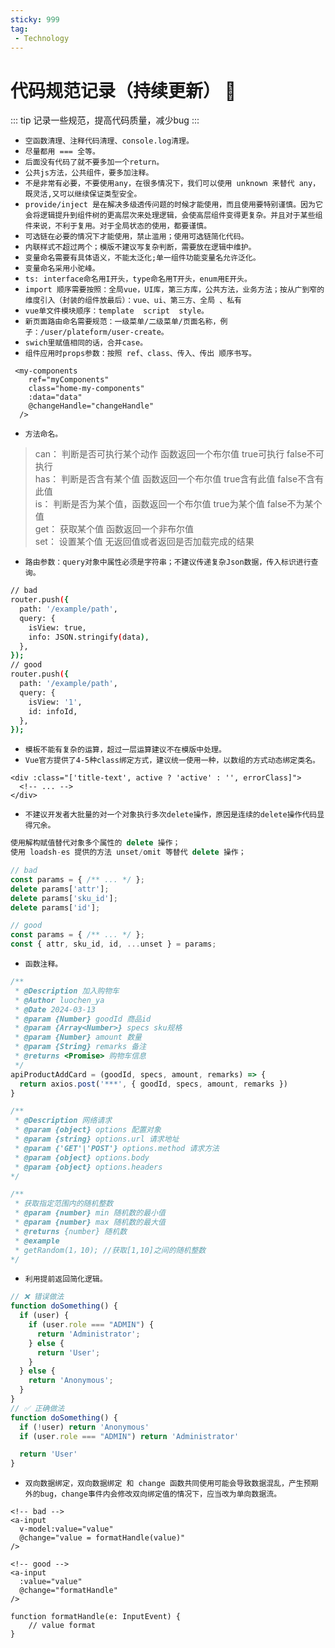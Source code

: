```yaml
---
sticky: 999
tag:
 - Technology
---
```


# 代码规范记录（持续更新） 🙂

::: tip 
记录一些规范，提高代码质量，减少bug
:::

- `空函数清理、注释代码清理、console.log清理。`
- `尽量都用 === 全等。`
- `后面没有代码了就不要多加一个return。`
- `公共js方法，公共组件，要多加注释。`
- `不是非常有必要，不要使用any，在很多情况下，我们可以使用 unknown 来替代 any，既灵活,又可以继续保证类型安全。`
- `provide/inject 是在解决多级透传问题的时候才能使用，而且使用要特别谨慎。因为它会将逻辑提升到组件树的更高层次来处理逻辑，会使高层组件变得更复杂。并且对于某些组件来说，不利于复用。对于全局状态的使用，都要谨慎。`
- `可选链在必要的情况下才能使用，禁止滥用；使用可选链简化代码。`
- `内联样式不超过两个；模版不建议写复杂判断，需要放在逻辑中维护。`
- `变量命名需要有具体语义，不能太泛化;单一组件功能变量名允许泛化。`
- `变量命名采用小驼峰。`
- `ts: interface命名用I开头，type命名用T开头，enum用E开头。`
- `import 顺序需要按照：全局vue，UI库，第三方库，公共方法，业务方法；按从广到窄的维度引入（封装的组件放最后）：vue、ui、第三方、全局 、私有`
- `vue单文件模块顺序：template  script  style。`
-  `新页面路由命名需要规范：一级菜单/二级菜单/页面名称，例子：/user/plateform/user-create。`
- `swich里赋值相同的话，合并case。`
- `组件应用时props参数：按照 ref、class、传入、传出 顺序书写。`
```vue
 <my-components
    ref="myComponents"
    class="home-my-components"
    :data="data"
    @changeHandle="changeHandle"
  />
```
- `方法命名。`
> can： 判断是否可执行某个动作 函数返回一个布尔值 true可执行 false不可执行  
has： 判断是否含有某个值 函数返回一个布尔值 true含有此值 false不含有此值  
is： 判断是否为某个值，函数返回一个布尔值 true为某个值 false不为某个值  
get： 获取某个值 函数返回一个非布尔值  
set： 设置某个值 无返回值或者返回是否加载完成的结果  

- `路由参数：query对象中属性必须是字符串；不建议传递复杂Json数据，传入标识进行查询。`
```bash
// bad
router.push({
  path: '/example/path',
  query: {
    isView: true,
    info: JSON.stringify(data),
  },
});
// good
router.push({
  path: '/example/path',
  query: {
    isView: '1',
    id: infoId,
  },
});
```
- `模板不能有复杂的运算，超过一层运算建议不在模版中处理。`
- `Vue官方提供了4-5种class绑定方式，建议统一使用一种，以数组的方式动态绑定类名。`
```vue
<div :class="['title-text', active ? 'active' : '', errorClass]">
  <!-- ... -->
</div>
```
- `不建议开发者大批量的对一个对象执行多次delete操作，原因是连续的delete操作代码显得冗余。`
```ts
使用解构赋值替代对象多个属性的 delete 操作；
使用 loadsh-es 提供的方法 unset/omit 等替代 delete 操作；

// bad
const params = { /** ... */ };
delete params['attr'];
delete params['sku_id'];
delete params['id'];

// good
const params = { /** ... */ };
const { attr, sku_id, id, ...unset } = params;
```
- `函数注释。`
```ts
/**
 * @Description 加入购物车
 * @Author luochen_ya
 * @Date 2024-03-13
 * @param {Number} goodId 商品id
 * @param {Array<Number>} specs sku规格
 * @param {Number} amount 数量
 * @param {String} remarks 备注
 * @returns <Promise> 购物车信息
 */
apiProductAddCard = (goodId, specs, amount, remarks) => {
  return axios.post('***', { goodId, specs, amount, remarks })
}

/**
 * @Description 网络请求
 * @param {object} options 配置对象
 * @param {string} options.url 请求地址
 * @param {'GET'|'POST'} options.method 请求方法
 * @param {object} options.body
 * @param {object} options.headers
*/

/**
 * 获取指定范围内的随机整数
 * @param {number} min 随机数的最小值
 * @param {number} max 随机数的最大值
 * @returns {number} 随机数
 * @example 
 * getRandom(1，10); //获取[1,10]之间的随机整数
*/
```
- `利用提前返回简化逻辑。`
```ts
// ❌ 错误做法
function doSomething() {
  if (user) {
    if (user.role === "ADMIN") {
      return 'Administrator';
    } else {
      return 'User';
    }
  } else {
    return 'Anonymous';
  }
}
// ✅ 正确做法
function doSomething() {
  if (!user) return 'Anonymous'
  if (user.role === "ADMIN") return 'Administrator'

  return 'User'
}
```
- `双向数据绑定，双向数据绑定 和 change 函数共同使用可能会导致数据混乱，产生预期外的bug，change事件内会修改双向绑定值的情况下，应当改为单向数据流。`
```vue
<!-- bad -->
<a-input
  v-model:value="value"
  @change="value = formatHandle(value)"
/>

<!-- good -->
<a-input
  :value="value"
  @change="formatHandle"
/>

function formatHandle(e: InputEvent) {
    // value format
}
```